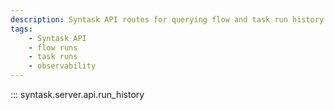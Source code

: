 ```yaml
---
description: Syntask API routes for querying flow and task run history.
tags:
    - Syntask API
    - flow runs
    - task runs
    - observability
---
```


::: syntask.server.api.run_history